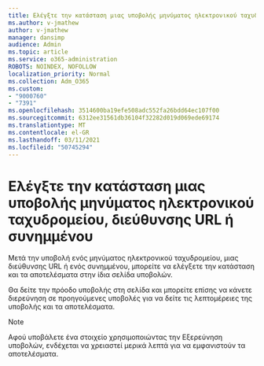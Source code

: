 ```yaml
---
title: Ελέγξτε την κατάσταση μιας υποβολής μηνύματος ηλεκτρονικού ταχυδρομείου, διεύθυνσης URL ή συνημμένου
ms.author: v-jmathew
author: v-jmathew
manager: dansimp
audience: Admin
ms.topic: article
ms.service: o365-administration
ROBOTS: NOINDEX, NOFOLLOW
localization_priority: Normal
ms.collection: Adm_O365
ms.custom:
- "9000760"
- "7391"
ms.openlocfilehash: 3514600ba19efe508adc552fa26bdd64ec107f00
ms.sourcegitcommit: 6312ee31561db36104f32282d019d069ede69174
ms.translationtype: MT
ms.contentlocale: el-GR
ms.lasthandoff: 03/11/2021
ms.locfileid: "50745294"
---
```

# <a name="review-the-status-of-an-email-url-or-attachment-submission"></a>Ελέγξτε την κατάσταση μιας υποβολής μηνύματος ηλεκτρονικού ταχυδρομείου, διεύθυνσης URL ή συνημμένου

Μετά την υποβολή ενός μηνύματος ηλεκτρονικού ταχυδρομείου, μιας διεύθυνσης URL ή ενός συνημμένου, μπορείτε να ελέγξετε την κατάσταση και τα αποτελέσματα στην ίδια σελίδα υποβολών.

Θα δείτε την πρόοδο υποβολής στη σελίδα και μπορείτε επίσης να κάνετε διερεύνηση σε προηγούμενες υποβολές για να δείτε τις λεπτομέρειες της υποβολής και τα αποτελέσματα.

> [!NOTE]
> Αφού υποβάλετε ένα στοιχείο χρησιμοποιώντας την Εξερεύνηση υποβολών, ενδέχεται να χρειαστεί μερικά λεπτά για να εμφανιστούν τα αποτελέσματα.
